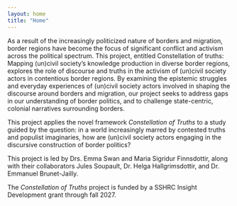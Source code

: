 ```yaml
---
layout: home
title: "Home"
---
```

As a result of the increasingly politicized nature of borders and migration, border regions have become the focus of significant conflict and activism across the political spectrum. This project, entitled Constellation of truths: Mapping (un)civil society’s knowledge production in diverse border regions, explores the role of discourse and truths in the activism of (un)civil society actors in contentious border regions. By examining the epistemic struggles and everyday experiences of (un)civil society actors involved in shaping the discourse around borders and migration, our project seeks to address gaps in our understanding of border politics, and to challenge state-centric, colonial narratives surrounding borders. 

This project applies the novel framework <i>Constellation of Truths</i> to a study guided by the question: in a world increasingly marred by contested truths and populist imaginaries, how are (un)civil society actors engaging in the discursive construction of border politics?

This project is led by Drs. Emma Swan and Maria Sigridur Finnsdottir, along with their collaborators Jules Soupault, Dr. Helga Hallgrimsdottir, and Dr. Emmanuel Brunet-Jailly. 

The *Constellation of Truths* project is funded by a SSHRC Insight Development grant through fall 2027. 
